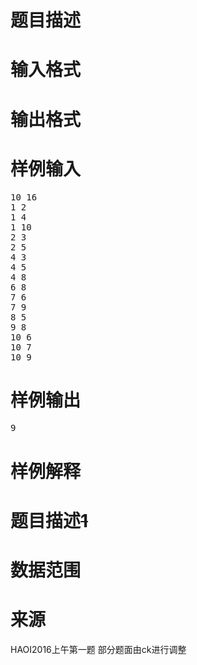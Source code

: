 

# 题目描述



# 输入格式



# 输出格式



# 样例输入


<pre>10 16
1 2
1 4
1 10
2 3
2 5
4 3
4 5
4 8
6 8
7 6
7 9
8 5
9 8
10 6
10 7
10 9
</pre>

# 样例输出


<pre>9
</pre>

# 样例解释



# 题目描述<del>1</del>



# 数据范围



# 来源


<p>
HAOI2016上午第一题 部分题面由ck进行调整
</p>
